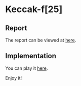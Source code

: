 # Keccak-f[25]

## Report
The report can be viewed at [here](https://chenglongma.com/10/simple-keccak/).

## Implementation
You can play it [here](https://chenglongma.com/simple-keccak/).

Enjoy it!
